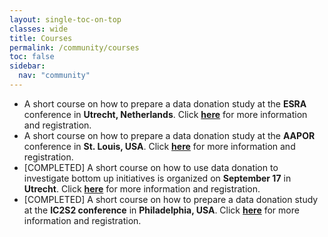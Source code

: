 ```yaml
---
layout: single-toc-on-top
classes: wide
title: Courses
permalink: /community/courses
toc: false
sidebar:
  nav: "community"
---
```



- A short course on how to prepare a data donation study at the **ESRA** conference in **Utrecht, Netherlands**. Click [**here**](https://www.europeansurveyresearch.org/conference/utrecht-2025/short-courses/) for more information and registration.
- A short course on how to prepare a data donation study at the **AAPOR** conference in **St. Louis, USA**. Click [**here**](https://aapor.org/short-courses/?_zs=amM3o1&_zl=Xcw1A) for more information and registration.
- [COMPLETED] A short course on how to use data donation to investigate bottom up initiatives is organized on **September 17** in **Utrecht**. Click [**here**](https://www.uu.nl/en/events/methods-workshop-on-data-donation-by-laura-boeschoten-how-to-collect-digital-trace-data-using-data) for more information and registration.  
- [COMPLETED] A short course on how to prepare a data donation study at the **IC2S2 conference** in **Philadelphia, USA**. Click [**here**](https://ic2s2-2024.org/) for more information and registration.
